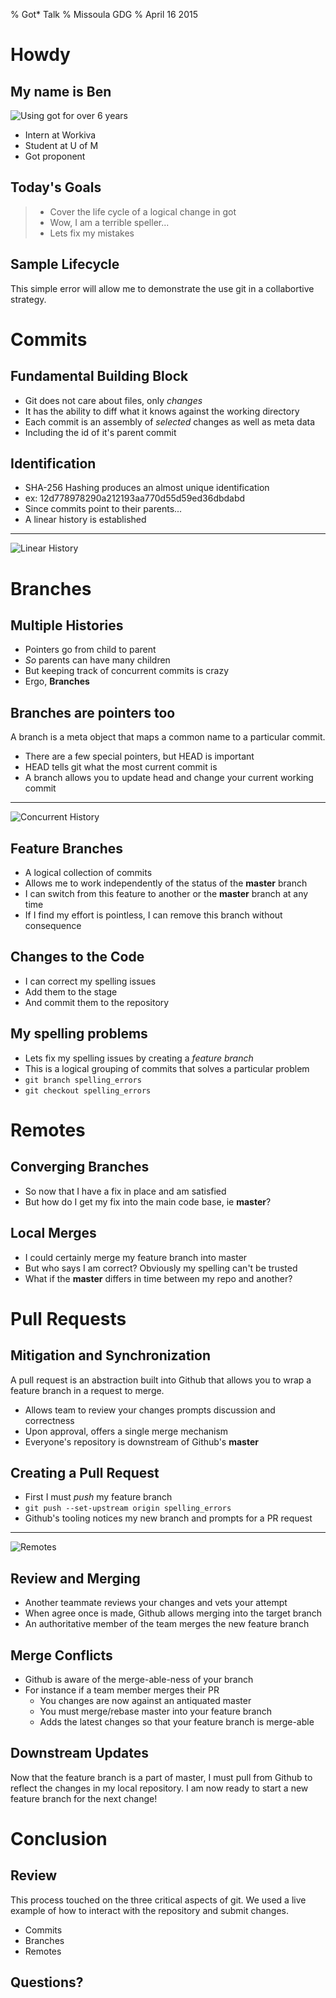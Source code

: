 % Got* Talk
% Missoula GDG
% April 16 2015

# Howdy

## My name is Ben

![Using got for over 6 years][1]

* Intern at Workiva
* Student at U of M
* Got proponent

## Today's Goals

> * Cover the life cycle of a logical change in got
> * Wow, I am a terrible speller...
> * Lets fix my mistakes

## Sample Lifecycle

This simple error will allow me to demonstrate the use git in a collabortive
strategy.

# Commits

## Fundamental Building Block

* Git does not care about files, only *changes*
* It has the ability to diff what it knows against the working directory
* Each commit is an assembly of *selected* changes as well as meta data
* Including the id of it's parent commit

## Identification

* SHA-256 Hashing produces an almost unique identification
* ex: 12d778978290a212193aa770d55d59ed36dbdabd
* Since commits point to their parents...
* A linear history is established

--------------------------------

![Linear History][2]

# Branches

## Multiple Histories

* Pointers go from child to parent
* *So* parents can have many children
* But keeping track of concurrent commits is crazy
* Ergo, **Branches**

## Branches are pointers too

A branch is a meta object that maps a common name to a particular commit.

* There are a few special pointers, but HEAD is important
* HEAD tells git what the most current commit is
* A branch allows you to update head and change your current working commit

--------------------------------

![Concurrent History][3]

## Feature Branches

* A logical collection of commits
* Allows me to work independently of the status of the **master** branch
* I can switch from this feature to another or the **master** branch at any time
* If I find my effort is pointless, I can remove this branch without consequence

## Changes to the Code

* I can correct my spelling issues
* Add them to the stage
* And commit them to the repository

## My spelling problems

* Lets fix my spelling issues by creating a *feature branch*
* This is a logical grouping of commits that solves a particular problem
* `git branch spelling_errors`
* `git checkout spelling_errors`

# Remotes

## Converging Branches

* So now that I have a fix in place and am satisfied
* But how do I get my fix into the main code base, ie **master**?

## Local Merges

* I could certainly merge my feature branch into master
* But who says I am correct? Obviously my spelling can't be trusted
* What if the **master** differs in time between my repo and another?

# Pull Requests

## Mitigation and Synchronization

A pull request is an abstraction built into Github that allows you to wrap a
feature branch in a request to merge.

* Allows team to review your changes prompts discussion and correctness
* Upon approval, offers a single merge mechanism
* Everyone's repository is downstream of Github's **master**

## Creating a Pull Request

* First I must *push* my feature branch
* `git push --set-upstream origin spelling_errors`
* Github's tooling notices my new branch and prompts for a PR request

--------------------------------

![Remotes][4]

## Review and Merging

* Another teammate reviews your changes and vets your attempt
* When agree once is made, Github allows merging into the target branch
* An authoritative member of the team merges the new feature branch 

## Merge Conflicts

* Github is aware of the merge-able-ness of your branch
* For instance if a team member merges their PR
    * You changes are now against an antiquated master
    * You must merge/rebase master into your feature branch
    * Adds the latest changes so that your feature branch is merge-able

## Downstream Updates

Now that the feature branch is a part of master, I must pull from Github to
reflect the changes in my local repository. I am now ready to start a new
feature branch for the next change!

# Conclusion

## Review

This process touched on the three critical aspects of git. We used a live
example of how to interact with the repository and submit changes.

* Commits
* Branches
* Remotes

## Questions?
 
[1]: imgs/benjic_git_history.png
[2]: imgs/linear_history.svg
[3]: imgs/concurrent_history.svg
[4]: imgs/remote_history.svg
